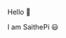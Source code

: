 Hello 👋

I am SaithePi 😃 
































































































